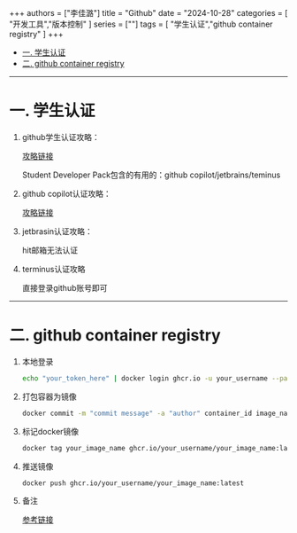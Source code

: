 +++
authors = ["李佳潞"]
title = "Github"
date = "2024-10-28"
categories = [
    "开发工具","版本控制"
]
series = [""]
tags = [
   "学生认证","github container registry"
]
+++

- [一. 学生认证](#一-学生认证)
- [二. github container registry](#二-github-container-registry)


---

# 一. 学生认证

1. github学生认证攻略：

    [攻略链接](https://www.xiaohongshu.com/explore/669251ef0000000025000ced?xsec_token=ABe1fy8cP3Zyl7BAJQ8WFe9p4AKWaTtcd7h_FI0EyBq3k=&xsec_source=pc_user&m_source=mengfanwetab)

    Student Developer Pack包含的有用的：github copilot/jetbrains/teminus


2. github copilot认证攻略：

    [攻略链接](https://www.xiaohongshu.com/explore/65d9412c000000000b023c34?xsec_token=ABM3dsrlfDQtTNYZ7iqRQF8iTWPGpCei8Q7mfw8ddTvuQ=&xsec_source=pc_user&m_source=mengfanwetab)

3. jetbrasin认证攻略：

    hit邮箱无法认证

4. terminus认证攻略

    直接登录github账号即可


---

# 二. github container registry

1. 本地登录
    ```bash
    echo "your_token_here" | docker login ghcr.io -u your_username --password-stdin #echo token | -u github的username
    ```
2. 打包容器为镜像
    ```bash
    docker commit -m "commit message" -a "author" container_id image_name # 将容器保存为镜像
    ```
3. 标记docker镜像
    ```bash
    docker tag your_image_name ghcr.io/your_username/your_image_name:latest
    ```

4. 推送镜像
    ```bash
    docker push ghcr.io/your_username/your_image_name:latest
    ```
5. 备注

    [参考链接](https://laomeinote.com/posts/push-docker-images-to-github-registry/)

